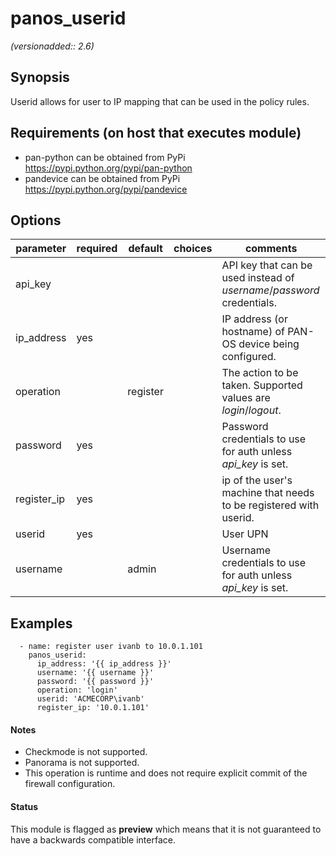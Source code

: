 # panos_userid

_(versionadded:: 2.6)_


## Synopsis

Userid allows for user to IP mapping that can be used in the policy rules.


## Requirements (on host that executes module)

- pan-python can be obtained from PyPi https://pypi.python.org/pypi/pan-python
- pandevice can be obtained from PyPi https://pypi.python.org/pypi/pandevice

## Options

| parameter | required | default | choices | comments |
| --- | --- | --- | --- | --- |
| api_key |  |  |  | API key that can be used instead of <em>username</em>/<em>password</em> credentials. |
| ip_address | yes |  |  | IP address (or hostname) of PAN-OS device being configured. |
| operation |  | register |  | The action to be taken.  Supported values are <em>login</em>/<em>logout</em>. |
| password | yes |  |  | Password credentials to use for auth unless <em>api_key</em> is set. |
| register_ip | yes |  |  | ip of the user's machine that needs to be registered with userid. |
| userid | yes |  |  | User UPN |
| username |  | admin |  | Username credentials to use for auth unless <em>api_key</em> is set. |

## Examples

      - name: register user ivanb to 10.0.1.101
        panos_userid:
          ip_address: '{{ ip_address }}'
          username: '{{ username }}'
          password: '{{ password }}'
          operation: 'login'
          userid: 'ACMECORP\ivanb'
          register_ip: '10.0.1.101'

#### Notes

- Checkmode is not supported.
- Panorama is not supported.
- This operation is runtime and does not require explicit commit of the firewall configuration.



#### Status

This module is flagged as **preview** which means that it is not guaranteed to have a backwards compatible interface.

